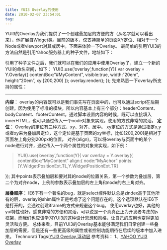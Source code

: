 ```yaml
---
title: YUI3 Overlay的使用
date: 2010-02-07 23:54:01
tag: 
---
```


YUI3的Overlay为我们提供了一个创建叠加层的方便的方（从名字就可以看出来），他扩展自Widget类。目前的版本，仅支持简单的页面XY定位、相对于一个Node或者viewport对其或居中。下面来体验一下Overlay。
最简单的引用YUI3的方法自然是引用Yahoo服务器上的种子文件，地址如下：
> <script src="http://yui.yahooapis.com/3.0.0/build/yui/yui-min.js"></script>

引用了种子文件之后，我们就可以在我们的应用中使用Overlay了，建立一个新的YUI的命名空间，如下：
YUI().use(‘overlay’,function(Y){
var overlay = Y.Overlay({
contentBox:“#MyContent”,
visible:true,
width:“20em”,
height:“20em”,
xy:[200,200]
});
overlay.render();
});
先来熟悉一下overlay所支持的属性：

****
**内容**：
overlay的内容既可以是我们事先写在页面中的，也可以通过script在后期创建。因为使用了标准的模块，所以内容基本上有三个部分：headerContent、bodyContent、footerContent。通过脚本设置内容的时候，既可以直接填入innerHTML，也可以通过传入一个node对象来实现，使用的方式非常的灵活。
**定位**：
Overlay的定位有三种方式，xy、对齐、居中。
xy定位的方式是通过指定x,y或者xy来为叠加层定位，这个定位是基于页面的xy坐标，比如[200,200]是相对于页面左上角分别200px的位置。
对齐(align)，可以将overlay与页面中的某个node进行对齐，通过传入一个两个属性的对象来实现，如下例：
> YUI().use(‘overlay’,function(Y){
var overlay = Y.overlay({
contentBox:“MyContent”
align:{
node:“MyAchor”
points:[Y.WidgetPositionExt.TL,Y.WidgetPositionExt.TR]

});
其中points表示叠加层和要对其的node的位置关系，第一个参数为叠加层，第二个为对齐node，上例的参数表示叠加层的左上角和node的右上角对齐。

**层叠顺序**：
IE6下有一个著名的bug，就是select控件默认总是zindex高于其他所有的层，overlay的shim属性正是考虑了这个问题存在的。这个选项默认在IE6下是打开的，会通过创建iframe的方式来规避这个bug。
使用overlay也好，其他的yui特性也好，感觉非常的方便和灵活，可以说是一个真真正正为开发者考虑的js框架，而我们也应该学习YUI3的这种设计思想和风格，让自己的应用也变得更加灵活和方便。
总体来看，目前YUI3的Overlay基本能够满足我们日常创建一些叠加层的需要，但是还有一些更高级的属性或者控制功能期待在后续的版本中加入进来。
Technorati Tags:[YUI3](http://technorati.com/tags/YUI3),[Overlay](http://technorati.com/tags/Overlay),[浮动层](http://technorati.com/tags/%e6%b5%ae%e5%8a%a8%e5%b1%82)
参考资料：
1、[YAHOO YUI3 Overlay](http://developer.yahoo.com/yui/3/overlay/)












